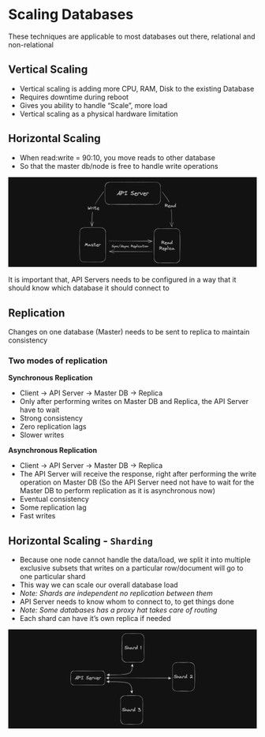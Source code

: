 # Scaling Databases

These techniques are applicable to most databases out there, relational and non-relational

## Vertical Scaling

- Vertical scaling is adding more CPU, RAM, Disk to the existing Database
- Requires downtime during reboot
- Gives you ability to handle “Scale”, more load
- Vertical scaling as a physical hardware limitation

## Horizontal Scaling

- When read:write = 90:10, you move reads to other database
- So that the master db/node is free to handle write operations

![Horizontal Scaling Illustration](../../Images/Scaling%20Databases/scaling-databases-1.png)

It is important that, API Servers needs to be configured in a way that it should know which database it should connect to

## Replication

Changes on one database (Master) needs to be sent to replica to maintain consistency

### Two modes of replication

**Synchronous Replication**

- Client → API Server → Master DB → Replica
- Only after performing writes on Master DB and Replica, the API Server have to wait
- Strong consistency
- Zero replication lags
- Slower writes

**Asynchronous Replication**

- Client → API Server → Master DB → Replica
- The API Server will receive the response, right after performing the write operation on Master DB (So the API Server need not have to wait for the Master DB to perform replication as it is asynchronous now)
- Eventual consistency
- Some replication lag
- Fast writes

## Horizontal Scaling - `Sharding`

- Because one node cannot handle the data/load, we split it into multiple exclusive subsets that writes on a particular row/document will go to one particular shard
- This way we can scale our overall database load
- _Note: Shards are independent no replication between them_
- API Server needs to know whom to connect to, to get things done
- _Note: Some databases has a proxy hat takes care of routing_
- Each shard can have it’s own replica if needed

![Horizontal Scaling [Sharding] Illustration](../../Images/Scaling%20Databases/scaling-databases-2.png)

